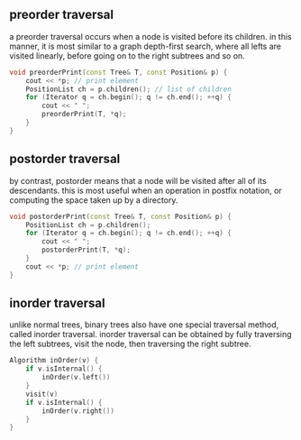 ## preorder traversal
a preorder traversal occurs when a node is visited before its children. in this manner, it is most similar to a graph depth-first search, where all lefts are visited linearly, before going on to the right subtrees and so on. 

```cpp
void preorderPrint(const Tree& T, const Position& p) {  
	cout << *p; // print element  
	PositionList ch = p.children(); // list of children  
	for (Iterator q = ch.begin(); q != ch.end(); ++q) {  
		cout << " ";  
		preorderPrint(T, *q);  
	}
}
```

## postorder traversal
by contrast, postorder means that a node will be visited after all of its descendants. this is most useful when an operation in postfix notation, or computing the space taken up by a directory. 

```cpp
void postorderPrint(const Tree& T, const Position& p) {  
	PositionList ch = p.children();
	for (Iterator q = ch.begin(); q != ch.end(); ++q) {  
		cout << " ";  
		postorderPrint(T, *q);  
	}
	cout << *p; // print element
}
```

## inorder traversal
unlike normal trees, binary trees also have one special traversal method, called inorder traversal. inorder traversal can be obtained by fully traversing the left subtrees, visit the node, then traversing the right subtree. 

```cpp
Algorithm inOrder(v) {  
	if v.isInternal() {  
		inOrder(v.left())  
	}  
	visit(v)  
	if v.isInternal() {  
		inOrder(v.right())
	}
}
```